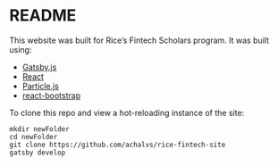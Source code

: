 # README
This website was built for Rice’s Fintech Scholars program. It was built using: 
* [Gatsby.js](https://www.gatsbyjs.org/)
* [React](https://reactjs.org/)
* [Particle.js](https://github.com/VincentGarreau/particles.js/)
* [react-bootstrap](https://react-bootstrap.github.io/)

To clone this repo and view a hot-reloading instance of the site: 
```
mkdir newFolder
cd newFolder
git clone https://github.com/achalvs/rice-fintech-site
gatsby develop
```